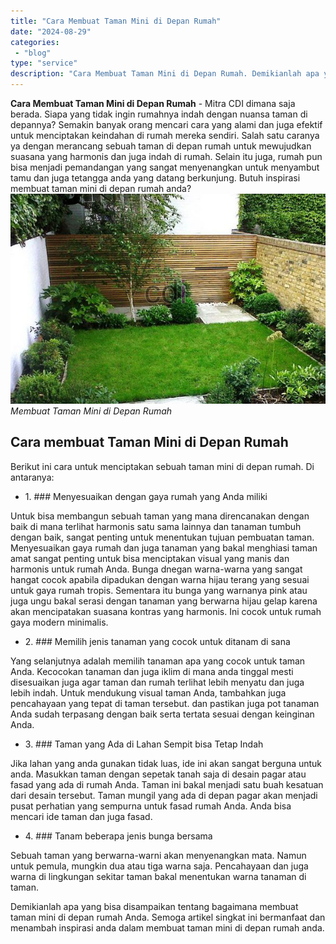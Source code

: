 ```yaml
---
title: "Cara Membuat Taman Mini di Depan Rumah"
date: "2024-08-29"
categories:
 - "blog"
type: "service"
description: "Cara Membuat Taman Mini di Depan Rumah. Demikianlah apa yang bisa disampaikan tentang bagaimana membuat taman mini di depan rumah Anda. Semoga artikel singka..."
---
```


**Cara Membuat Taman Mini di Depan Rumah** - Mitra CDI dimana saja berada. Siapa yang tidak ingin rumahnya indah dengan nuansa taman di depannya? Semakin banyak orang mencari cara yang alami dan juga efektif untuk menciptakan keindahan di rumah mereka sendiri. Salah satu caranya ya dengan merancang sebuah taman di depan rumah untuk mewujudkan suasana yang harmonis dan juga indah di rumah. Selain itu juga, rumah pun bisa menjadi pemandangan yang sangat menyenangkan untuk menyambut tamu dan juga tetangga anda yang datang berkunjung. Butuh inspirasi membuat taman mini di depan rumah anda?
![Membuat Taman Mini di Depan Rumah](/images/blog/taman-mini.jpg)
*Membuat Taman Mini di Depan Rumah*

 ## Cara membuat Taman Mini di Depan Rumah

Berikut ini cara untuk menciptakan sebuah taman mini di depan rumah. Di antaranya:

- 1\. ### Menyesuaikan dengan gaya rumah yang Anda miliki

Untuk bisa membangun sebuah taman yang mana direncanakan dengan baik di mana terlihat harmonis satu sama lainnya dan tanaman tumbuh dengan baik, sangat penting untuk menentukan tujuan pembuatan taman. Menyesuaikan gaya rumah dan juga tanaman yang bakal menghiasi taman amat sangat penting untuk bisa menciptakan visual yang manis dan harmonis untuk rumah Anda. Bunga dnegan warna-warna yang sangat hangat cocok apabila dipadukan dengan warna hijau terang yang sesuai untuk gaya rumah tropis. Sementara itu bunga yang warnanya pink atau juga ungu bakal serasi dengan tanaman yang berwarna hijau gelap karena akan mencipatakan suasana kontras yang harmonis. Ini cocok untuk rumah gaya modern minimalis.
- 2\. ### Memilih jenis tanaman yang cocok untuk ditanam di sana

Yang selanjutnya adalah memilih tanaman apa yang cocok untuk taman Anda. Kecocokan tanaman dan juga iklim di mana anda tinggal mesti disesuaikan juga agar taman dan rumah terlihat lebih menyatu dan juga lebih indah. Untuk mendukung visual taman Anda, tambahkan juga pencahayaan yang tepat di taman tersebut. dan pastikan juga pot tanaman Anda sudah terpasang dengan baik serta tertata sesuai dengan keinginan Anda.
- 3\. ### Taman yang Ada di Lahan Sempit bisa Tetap Indah

Jika lahan yang anda gunakan tidak luas, ide ini akan sangat berguna untuk anda. Masukkan taman dengan sepetak tanah saja di desain pagar atau fasad yang ada di rumah Anda. Taman ini bakal menjadi satu buah kesatuan dari desain tersebut. Taman mungil yang ada di depan pagar akan menjadi pusat perhatian yang sempurna untuk fasad rumah Anda. Anda bisa mencari ide taman dan juga fasad.
- 4\. ### Tanam beberapa jenis bunga bersama

Sebuah taman yang berwarna-warni akan menyenangkan mata. Namun untuk pemula, mungkin dua atau tiga warna saja. Pencahayaan dan juga warna di lingkungan sekitar taman bakal menentukan warna tanaman di taman.

Demikianlah apa yang bisa disampaikan tentang bagaimana membuat taman mini di depan rumah Anda. Semoga artikel singkat ini bermanfaat dan menambah inspirasi anda dalam membuat taman mini di depan rumah anda.

